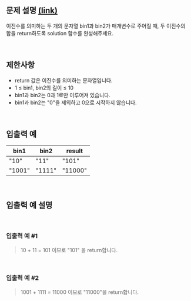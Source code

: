 ## 문제 설명 [(link)](https://school.programmers.co.kr/learn/courses/30/lessons/120885?language=javascript)

이진수를 의미하는 두 개의 문자열 bin1과 bin2가 매개변수로 주어질 때, 두 이진수의 합을 return하도록 solution 함수를 완성해주세요.

<br>

## 제한사항

- return 값은 이진수를 의미하는 문자열입니다.
- 1 ≤ bin1, bin2의 길이 ≤ 10
- bin1과 bin2는 0과 1로만 이루어져 있습니다.
- bin1과 bin2는 "0"을 제외하고 0으로 시작하지 않습니다.

<br>

## 입출력 예

| bin1   | bin2   | result  |
| ------ | ------ | ------- |
| "10"   | "11"   | "101"   |
| "1001" | "1111" | "11000" |

<br>

## 입출력 예 설명

<br>

### 입출력 예 #1

> 10 + 11 = 101 이므로 "101" 을 return합니다.

<br>

### 입출력 예 #2

> 1001 + 1111 = 11000 이므로 "11000"을 return합니다.
